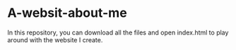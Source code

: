 # A-websit-about-me
In this repository, you can download all the files and open index.html to play around with the website I create.
